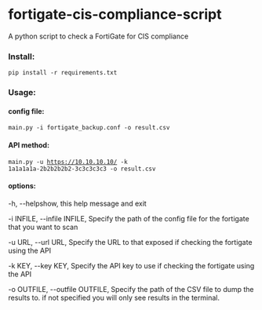 # fortigate-cis-compliance-script
A python script to check a FortiGate for CIS compliance 

<h3>Install:</h3>

<code>pip install -r requirements.txt</code>

<h3>Usage:</h3>

<h4>config file:</h4>

<code>main.py -i fortigate_backup.conf -o result.csv</code>

<h4>API method:</h4>

<code>main.py -u https://10.10.10.10/ -k 1a1a1a1a-2b2b2b2b2-3c3c3c3c3 -o result.csv</code>

<h4>options:</h4>

-h, --helpshow, this help message and exit

-i INFILE, --infile INFILE, Specify the path of the config file for the fortigate that you want to scan

-u URL, --url URL, Specify the URL to that exposed if checking the fortigate using the API

-k KEY, --key KEY, Specify the API key to use if checking the fortigate using the API

-o OUTFILE, --outfile OUTFILE, Specify the path of the CSV file to dump the results to. if not specified you will only see results in the terminal.

